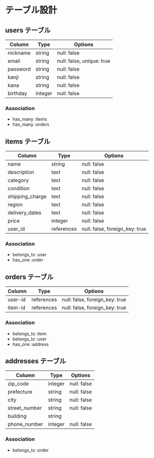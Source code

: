 # テーブル設計

## users テーブル

| Column     | Type    | Options                   |
| ---------- | ------  | ------------------------- |
| nickname   | string  | null: false               |
| email      | string  | null: false, unique: true |
| password   | string  | null: false               |
| kanji      | string  | null: false               |
| kana       | string  | null: false               |
| birthday   | integer | null: false               |


### Association

- has_many :items
- has_many :orders

## items テーブル

| Column          | Type       | Options                          |
| --------------- | ---------- | -------------------------------- |
| name            | string     | null: false                      |
| description     | text       | null: false                      |
| category        | text       | null: false                      |
| condition       | text       | null: false                      |
| shipping_charge | text       | null: false                      |
| region          | text       | null: false                      |
| delivery_dates  | text       | null: false                      |
| price           | integer    | null: false                      |
| user_id         | references | null: false, foreign_key: true   |

### Association

- belongs_to :user
- has_one    :order


## orders テーブル

| Column    | Type       | Options                        |
| --------- | ---------- | ------------------------------ |
| user-id   | references | null: false, foreign_key: true |
| item-id   | references | null: false, foreign_key: true |

### Association

- belongs_to :item
- belongs_to :user
- has_one    :address




## addresses テーブル

| Column        | Type       | Options                        |
| ------------- | ---------- | ------------------------------ |
| zip_code      | integer    | null: false                    |
| prefecture    | string     | null: false                    |
| city          | string     | null: false                    |
| street_number | string     | null: false                    |
| building      | string     |                                |
| phone_number  | integer    | null: false                    |

### Association

- belongs_to :order